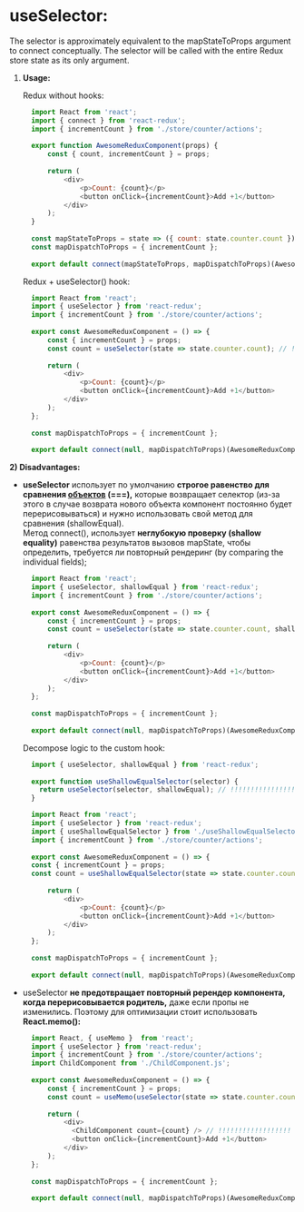 # useSelector:  

The selector is approximately equivalent to the mapStateToProps argument to connect 
conceptually. The selector will be called with the entire Redux store state as its only
argument.

1) **Usage:**  

    Redux without hooks:
    ```js
      import React from 'react';
      import { connect } from 'react-redux';
      import { incrementCount } from './store/counter/actions';
      
      export function AwesomeReduxComponent(props) {
          const { count, incrementCount } = props;
      
          return (
              <div>
                  <p>Count: {count}</p>
                  <button onClick={incrementCount}>Add +1</button>
              </div>
          );
      }
      
      const mapStateToProps = state => ({ count: state.counter.count }); // !!!!!!!!!!!!!!!!!!!!!!!!
      const mapDispatchToProps = { incrementCount };
      
      export default connect(mapStateToProps, mapDispatchToProps)(AwesomeReduxComponent);
    ```

    Redux + useSelector() hook:
    ```js
      import React from 'react';
      import { useSelector } from 'react-redux';
      import { incrementCount } from './store/counter/actions';
      
      export const AwesomeReduxComponent = () => {
          const { incrementCount } = props;
          const count = useSelector(state => state.counter.count); // !!!!!!!!!!!!!!!!!!!!!!!!
      
          return (
              <div>
                  <p>Count: {count}</p>
                  <button onClick={incrementCount}>Add +1</button>
              </div>
          );
      };
      
      const mapDispatchToProps = { incrementCount };
      
      export default connect(null, mapDispatchToProps)(AwesomeReduxComponent);
    ```

**2) Disadvantages:**  

  - **useSelector** использует по умолчанию **строгое равенство для сравнения 
    <ins>объектов</ins> (===),** которые возвращает селектор (из-за этого в случае возврата 
    нового объекта компонент постоянно будет перерисовываться) и нужно использовать свой 
    метод для сравнения (shallowEqual).   
    Метод connect(), использует **неглубокую проверку (shallow equality)** равенства результатов 
    вызовов mapState, чтобы определить, требуется ли повторный рендеринг (by comparing the 
    individual fields);
    
    ```js
      import React from 'react';
      import { useSelector, shallowEqual } from 'react-redux';
      import { incrementCount } from './store/counter/actions';
      
      export const AwesomeReduxComponent = () => {
          const { incrementCount } = props;
          const count = useSelector(state => state.counter.count, shallowEqual); // !!!!!!!!!!!!!!!!!!!!!!!!
      
          return (
              <div>
                  <p>Count: {count}</p>
                  <button onClick={incrementCount}>Add +1</button>
              </div>
          );
      };
      
      const mapDispatchToProps = { incrementCount };
      
      export default connect(null, mapDispatchToProps)(AwesomeReduxComponent);
    ```

    Decompose logic to the custom hook:
    ```js
      import { useSelector, shallowEqual } from 'react-redux';
      
      export function useShallowEqualSelector(selector) {
        return useSelector(selector, shallowEqual); // !!!!!!!!!!!!!!!!!!!
      }
    ```

    ```js
      import React from 'react';
      import { useSelector } from 'react-redux';
      import { useShallowEqualSelector } from './useShallowEqualSelector.js';
      import { incrementCount } from './store/counter/actions';
      
      export const AwesomeReduxComponent = () => {
      const { incrementCount } = props;
      const count = useShallowEqualSelector(state => state.counter.count); // !!!!!!!!!!!!!!!!!!!!!!!!
      
          return (
              <div>
                  <p>Count: {count}</p>
                  <button onClick={incrementCount}>Add +1</button>
              </div>
          );
      };
      
      const mapDispatchToProps = { incrementCount };
      
      export default connect(null, mapDispatchToProps)(AwesomeReduxComponent);
    ```

  -  useSelector **не предотвращает повторный ререндер компонента, когда перерисовывается
      родитель,** даже если пропы не изменились. Поэтому для оптимизации стоит использовать 
      **React.memo():**
      ```js
        import React, { useMemo }  from 'react';
        import { useSelector } from 'react-redux';
        import { incrementCount } from './store/counter/actions';
        import ChildComponent from './ChildComponent.js';
        
        export const AwesomeReduxComponent = () => {
            const { incrementCount } = props;
            const count = useMemo(useSelector(state => state.counter.count), []); // !!!!!!!!!!!!!!!!!!!!!!!!
        
            return (
                <div>
                  <ChildComponent count={count} /> // !!!!!!!!!!!!!!!!!!
                  <button onClick={incrementCount}>Add +1</button>
                </div>
            );
        };
        
        const mapDispatchToProps = { incrementCount };
        
        export default connect(null, mapDispatchToProps)(AwesomeReduxComponent);
      ```

